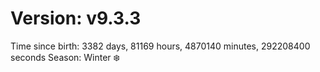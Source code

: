 # Version: v9.3.3
Time since birth: 3382 days, 81169 hours, 4870140 minutes, 292208400 seconds
Season: Winter ❄️
